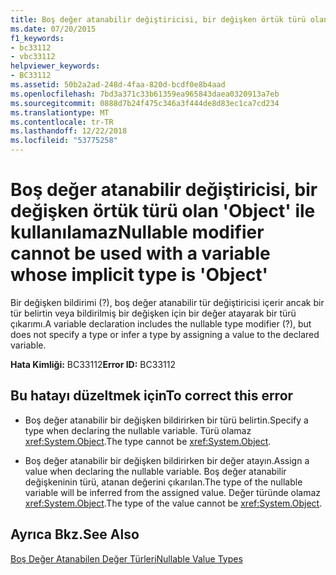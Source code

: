 ```yaml
---
title: Boş değer atanabilir değiştiricisi, bir değişken örtük türü olan 'Object' ile kullanılamaz
ms.date: 07/20/2015
f1_keywords:
- bc33112
- vbc33112
helpviewer_keywords:
- BC33112
ms.assetid: 50b2a2ad-248d-4faa-820d-bcdf0e8b4aad
ms.openlocfilehash: 7bd3a371c33b61359ea965843daea0320913a7eb
ms.sourcegitcommit: 0888d7b24f475c346a3f444de8d83ec1ca7cd234
ms.translationtype: MT
ms.contentlocale: tr-TR
ms.lasthandoff: 12/22/2018
ms.locfileid: "53775258"
---
```

# <a name="nullable-modifier-cannot-be-used-with-a-variable-whose-implicit-type-is-object"></a><span data-ttu-id="bb058-102">Boş değer atanabilir değiştiricisi, bir değişken örtük türü olan 'Object' ile kullanılamaz</span><span class="sxs-lookup"><span data-stu-id="bb058-102">Nullable modifier cannot be used with a variable whose implicit type is 'Object'</span></span>
<span data-ttu-id="bb058-103">Bir değişken bildirimi (?), boş değer atanabilir tür değiştiricisi içerir ancak bir tür belirtin veya bildirilmiş bir değişken için bir değer atayarak bir türü çıkarımı.</span><span class="sxs-lookup"><span data-stu-id="bb058-103">A variable declaration includes the nullable type modifier (?), but does not specify a type or infer a type by assigning a value to the declared variable.</span></span>  
  
 <span data-ttu-id="bb058-104">**Hata Kimliği:** BC33112</span><span class="sxs-lookup"><span data-stu-id="bb058-104">**Error ID:** BC33112</span></span>  
  
## <a name="to-correct-this-error"></a><span data-ttu-id="bb058-105">Bu hatayı düzeltmek için</span><span class="sxs-lookup"><span data-stu-id="bb058-105">To correct this error</span></span>  
  
-   <span data-ttu-id="bb058-106">Boş değer atanabilir bir değişken bildirirken bir türü belirtin.</span><span class="sxs-lookup"><span data-stu-id="bb058-106">Specify a type when declaring the nullable variable.</span></span> <span data-ttu-id="bb058-107">Türü olamaz <xref:System.Object>.</span><span class="sxs-lookup"><span data-stu-id="bb058-107">The type cannot be <xref:System.Object>.</span></span>  
  
-   <span data-ttu-id="bb058-108">Boş değer atanabilir bir değişken bildirirken bir değer atayın.</span><span class="sxs-lookup"><span data-stu-id="bb058-108">Assign a value when declaring the nullable variable.</span></span> <span data-ttu-id="bb058-109">Boş değer atanabilir değişkeninin türü, atanan değerini çıkarılan.</span><span class="sxs-lookup"><span data-stu-id="bb058-109">The type of the nullable variable will be inferred from the assigned value.</span></span> <span data-ttu-id="bb058-110">Değer türünde olamaz <xref:System.Object>.</span><span class="sxs-lookup"><span data-stu-id="bb058-110">The type of the value cannot be <xref:System.Object>.</span></span>  
  
## <a name="see-also"></a><span data-ttu-id="bb058-111">Ayrıca Bkz.</span><span class="sxs-lookup"><span data-stu-id="bb058-111">See Also</span></span>  
 [<span data-ttu-id="bb058-112">Boş Değer Atanabilen Değer Türleri</span><span class="sxs-lookup"><span data-stu-id="bb058-112">Nullable Value Types</span></span>](../../visual-basic/programming-guide/language-features/data-types/nullable-value-types.md)
